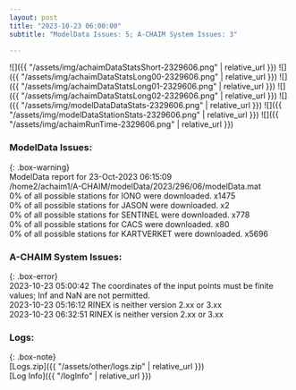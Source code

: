 ```yaml
---
layout: post
title: "2023-10-23 06:00:00"
subtitle: "ModelData Issues: 5; A-CHAIM System Issues: 3"

---
```


![]({{ "/assets/img/achaimDataStatsShort-2329606.png" | relative_url }})
![]({{ "/assets/img/achaimDataStatsLong00-2329606.png" | relative_url }})
![]({{ "/assets/img/achaimDataStatsLong01-2329606.png" | relative_url }})
![]({{ "/assets/img/achaimDataStatsLong02-2329606.png" | relative_url }})
![]({{ "/assets/img/modelDataDataStats-2329606.png" | relative_url }})
![]({{ "/assets/img/modelDataStationStats-2329606.png" | relative_url }})
![]({{ "/assets/img/achaimRunTime-2329606.png" | relative_url }})


### ModelData Issues:  
  
{: .box-warning}  
 ModelData report for 23-Oct-2023 06:15:09   
 /home2/achaim1/A-CHAIM/modelData/2023/296/06/modelData.mat   
 0% of all possible stations for IONO were downloaded. x1475   
 0% of all possible stations for JASON were downloaded. x2   
 0% of all possible stations for SENTINEL were downloaded. x778   
 0% of all possible stations for CACS were downloaded. x80   
 0% of all possible stations for KARTVERKET were downloaded. x5696   
  
### A-CHAIM System Issues:  
  
{: .box-error}  
2023-10-23 05:00:42 The coordinates of the input points must be finite values; Inf and NaN are not permitted.  
2023-10-23 05:16:12 RINEX is neither version 2.xx or 3.xx  
2023-10-23 06:32:51 RINEX is neither version 2.xx or 3.xx  

### Logs:  
  
{: .box-note}  
[Logs.zip]({{ "/assets/other/logs.zip" | relative_url }})  
[Log Info]({{ "/logInfo" | relative_url }})  
